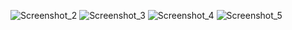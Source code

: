 ![Screenshot_2](https://github.com/user-attachments/assets/3d2f3796-6963-4a82-bc39-01aa7bb1182c)
![Screenshot_3](https://github.com/user-attachments/assets/95aa3d69-9509-47ff-bcf9-0c2acb5ce2fe)
![Screenshot_4](https://github.com/user-attachments/assets/234c4888-625d-4f24-8c39-4409ee9fbc99)
![Screenshot_5](https://github.com/user-attachments/assets/36b350c6-2040-47e2-98ea-0daed4a85053)
